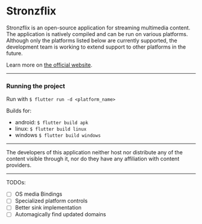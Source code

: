 # Stronzflix

Stronzflix is an open-source application for streaming multimedia content. The application is natively compiled and can be run on various platforms. Although only the platforms listed below are currently supported, the development team is working to extend support to other platforms in the future.

Learn more on  [the official website](https://bonfra04.github.io/Stronzflix/).

---

### Running the project

Run with `$ flutter run -d <platform_name>`

Builds for:
- android: `$ flutter build apk`
- linux: `$ flutter build linux`
- windows `$ flutter build windows`

---

The developers of this application neither host nor distribute any of the content visible through it, nor do they have any affiliation with content providers.

---
TODOs:
- [ ] OS media Bindings
- [ ] Specialized platform controls
- [ ] Better sink implementation
- [ ] Automagically find updated domains
